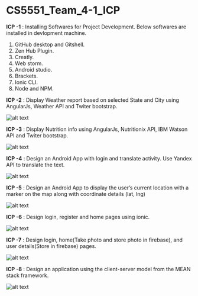 # CS5551_Team_4-1_ICP

**ICP -1** : Installing Softwares for Project Development. Below softwares are installed in devlopment machine.

1. GitHub desktop and Gitshell.
2. Zen Hub Plugin.
3. Creatly.
4. Web storm.
5. Android studio.
6. Brackets.
7. Ionic CLI.
8. Node and NPM.

**ICP -2** : Display Weather report based on selected State and City using AngularJs, Weather API and Twiter bootstrap.

![alt text](https://github.com/chkrish9/CS5551_Team_4-1_ICP/blob/master/ICP-2/documentation/screen-7.PNG "Angular Weather Report")

**ICP -3** : Display Nutrition info using AngularJs, Nutritionix API, IBM Watson API and Twiter bootstrap.

![alt text](https://github.com/chkrish9/CS5551_Team_4-1_ICP/blob/master/ICP-3/documentation/screen-2.PNG "Angular Nutrition Report")

**ICP -4** : Design an Android App with login and translate activity. Use Yandex API to translate the text.

![alt text](https://github.com/chkrish9/CS5551_Team_4-1_ICP/blob/master/ICP-4/documentation/screenshots/Screen-2.png "UMKC Translate app")

**ICP -5** : Design an Android App to display the user’s current location with a marker on the map along with coordinate details (lat, lng)

![alt text](https://github.com/chkrish9/CS5551_Team_4-1_ICP/blob/master/ICP-5/documentation/screen_3.png "UMKC Location Finder")

**ICP -6** : Design login, register and home pages using ionic.

![alt text](https://github.com/chkrish9/CS5551_Team_4-1_ICP/blob/master/ICP-6/documentation/1.Login.jpeg "Ionic Login page")

**ICP -7** : Design login, home(Take photo and store photo in firebase), and user details(Store in firebase) pages.

![alt text](https://github.com/chkrish9/CS5551_Team_4-1_ICP/blob/master/ICP-7/documentation/Screen-1.jpeg "Ionic Login page with firebase")

**ICP -8** : Design an application using the client-server model from the MEAN stack framework.

![alt text](https://github.com/chkrish9/CS5551_Team_4-1_ICP/blob/master/ICP-8/documentation/Screen2.PNG "MEAN Stack")
